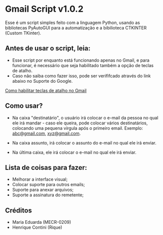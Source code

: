 # Gmail Script v1.0.2

Esse é um script simples feito com a linguagem Python, usando as bibliotecas PyAutoGUI para a automatização e a bibilioteca CTKINTER (Custom TKinter).

## Antes de usar o script, leia:

* Esse script por enquanto está funcionando apenas no Gmail, e para funcionar, é necessário que seja habilitado também a opção de teclas de atalho.
* Caso não saiba como fazer isso, pode ser verififcado através do link abaixo no Suporte do Google.

[Como habilitar teclas de atalho no Gmail](https://support.google.com/mail/answer/6594?hl=pt-BR&co=GENIE.Platform%3DDesktop)

## Como usar?

* Na caixa "destinatário", o usuário irá colocar o e-mail da pessoa no qual ele irá mandar - caso ele queira, pode colocar vários destinatários, colocando uma pequena vírgula após o primeiro email.
Exemplo: abc@gmail.com, xyz@gmail.com.

* Na caixa assunto, irá colocar o assunto do e-mail no qual ele irá enviar.

* Na última caixa, ele irá colocar o e-mail no qual ele irá enviar.

## Lista de coisas para fazer:

* Melhorar a interface visual;
* Colocar suporte para outros emails;
* Suporte para anexar arquivos;
* Suporte a assinatura do remetente;

## Créditos

* Maria Eduarda (MECR-0209)
* Henrique Contini (Rique)
